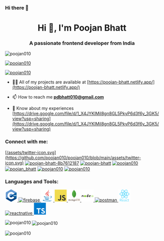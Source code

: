 ### Hi there 👋


<h1 align="center">Hi 👋, I'm Poojan Bhatt</h1>
<h3 align="center">A passionate frontend developer from India</h3>

<p align="left"> <img src="https://komarev.com/ghpvc/?username=poojan010&label=Profile%20views&color=0e75b6&style=flat" alt="poojan010" /> </p>

<p align="left"> <a href="https://github.com/ryo-ma/github-profile-trophy"><img src="https://github-profile-trophy.vercel.app/?username=poojan010" alt="poojan010" /></a> </p>

<p align="left"> <a href="https://twitter.com/poojan010" target="blank"><img src="https://img.shields.io/twitter/follow/poojan010?logo=twitter&style=for-the-badge" alt="poojan010" /></a> </p>

- 👨‍💻 All of my projects are available at [https://poojan-bhatt.netlify.app/](https://poojan-bhatt.netlify.app/)

- 📫 How to reach me **pdbhatt010@gmail.com**

- 📄 Know about my experiences [https://drive.google.com/file/d/1_X4JYKlMil8gn8GL5PkyP6d3f6y_3GK5/view?usp=sharing](https://drive.google.com/file/d/1_X4JYKlMil8gn8GL5PkyP6d3f6y_3GK5/view?usp=sharing)

<h3 align="left">Connect with me:</h3>
<p align="left">
<a href="https://twitter.com/poojan010" target="blank">[/assets/twitter-icon.svg](https://github.com/poojan010/poojan010/blob/main/assets/twitter-icon.svg)</a>
<a href="https://linkedin.com/in/poojan-bhatt-8b7612187" target="blank"><img align="center" src="https://raw.githubusercontent.com/rahuldkjain/github-profile-readme-generator/master/src/images/icons/Social/linked-in-alt.svg" alt="poojan-bhatt-8b7612187" height="30" width="40" /></a>
<a href="https://stackoverflow.com/users/poojan-bhatt" target="blank"><img align="center" src="https://raw.githubusercontent.com/rahuldkjain/github-profile-readme-generator/master/src/images/icons/Social/stack-overflow.svg" alt="poojan-bhatt" height="30" width="40" /></a>
<a href="https://instagram.com/poojan010" target="blank"><img align="center" src="https://raw.githubusercontent.com/rahuldkjain/github-profile-readme-generator/master/src/images/icons/Social/instagram.svg" alt="poojan010" height="30" width="40" /></a>
<a href="https://www.codechef.com/users/poojan_bhatt" target="blank"><img align="center" src="https://cdn.jsdelivr.net/npm/simple-icons@3.1.0/icons/codechef.svg" alt="poojan_bhatt" height="30" width="40" /></a>
<a href="https://codeforces.com/profile/poojan010" target="blank"><img align="center" src="https://raw.githubusercontent.com/rahuldkjain/github-profile-readme-generator/master/src/images/icons/Social/codeforces.svg" alt="poojan010" height="30" width="40" /></a>
<a href="https://www.leetcode.com/poojan010" target="blank"><img align="center" src="https://raw.githubusercontent.com/rahuldkjain/github-profile-readme-generator/master/src/images/icons/Social/leet-code.svg" alt="poojan010" height="30" width="40" /></a>
</p>

<h3 align="left">Languages and Tools:</h3>
<p align="left"> <a href="https://www.w3schools.com/cpp/" target="_blank" rel="noreferrer"> <img src="https://raw.githubusercontent.com/devicons/devicon/master/icons/cplusplus/cplusplus-original.svg" alt="cplusplus" width="40" height="40"/> </a> <a href="https://firebase.google.com/" target="_blank" rel="noreferrer"> <img src="https://www.vectorlogo.zone/logos/firebase/firebase-icon.svg" alt="firebase" width="40" height="40"/> </a> <a href="https://www.java.com" target="_blank" rel="noreferrer"> <img src="https://raw.githubusercontent.com/devicons/devicon/master/icons/java/java-original.svg" alt="java" width="40" height="40"/> </a> <a href="https://developer.mozilla.org/en-US/docs/Web/JavaScript" target="_blank" rel="noreferrer"> <img src="https://raw.githubusercontent.com/devicons/devicon/master/icons/javascript/javascript-original.svg" alt="javascript" width="40" height="40"/> </a> <a href="https://www.mongodb.com/" target="_blank" rel="noreferrer"> <img src="https://raw.githubusercontent.com/devicons/devicon/master/icons/mongodb/mongodb-original-wordmark.svg" alt="mongodb" width="40" height="40"/> </a> <a href="https://nodejs.org" target="_blank" rel="noreferrer"> <img src="https://raw.githubusercontent.com/devicons/devicon/master/icons/nodejs/nodejs-original-wordmark.svg" alt="nodejs" width="40" height="40"/> </a> <a href="https://postman.com" target="_blank" rel="noreferrer"> <img src="https://www.vectorlogo.zone/logos/getpostman/getpostman-icon.svg" alt="postman" width="40" height="40"/> </a> <a href="https://reactjs.org/" target="_blank" rel="noreferrer"> <img src="https://raw.githubusercontent.com/devicons/devicon/master/icons/react/react-original-wordmark.svg" alt="react" width="40" height="40"/> </a> <a href="https://reactnative.dev/" target="_blank" rel="noreferrer"> <img src="https://reactnative.dev/img/header_logo.svg" alt="reactnative" width="40" height="40"/> </a> <a href="https://www.typescriptlang.org/" target="_blank" rel="noreferrer"> <img src="https://raw.githubusercontent.com/devicons/devicon/master/icons/typescript/typescript-original.svg" alt="typescript" width="40" height="40"/> </a> </p>

<p><img align="left" src="https://github-readme-stats.vercel.app/api/top-langs?username=poojan010&show_icons=true&locale=en&layout=compact" alt="poojan010" /></p>

<p>&nbsp;<img align="center" src="https://github-readme-stats.vercel.app/api?username=poojan010&show_icons=true&locale=en" alt="poojan010" /></p>

<p><img align="center" src="https://github-readme-streak-stats.herokuapp.com/?user=poojan010&" alt="poojan010" /></p>

